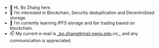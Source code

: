 - 👋 Hi, Bo Zhang here.
- 👀 I’m interested in Blockchain, Security deduplication and Decentrolized storage.
- 🌱 I’m currently learning IPFS storage and fair trading based on blockchain.
- 📫 My current e-mail is _bo.zhang@mail.nwpu.edu.cn_, and any communication is appreciated.

<!---
Zabreture/Zabreture is a ✨ special ✨ repository because its `README.md` (this file) appears on your GitHub profile.
You can click the Preview link to take a look at your changes.
--->
